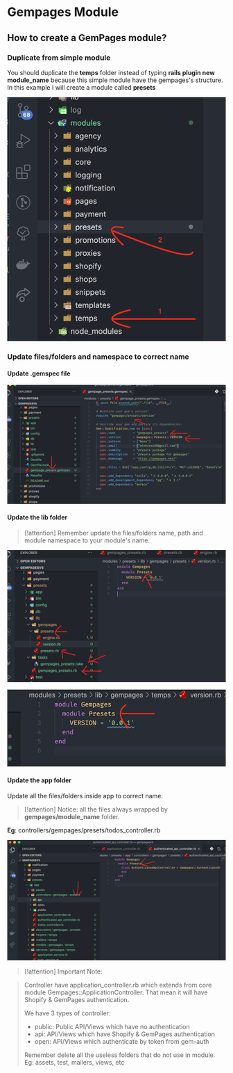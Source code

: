 # Gempages Module

## How to create a GemPages module?

### Duplicate from simple module

You should duplicate the **temps** folder instead of typing **rails plugin new module_name** because this simple module have the gempages's structure. In this example I will create a module called **presets**

![image](../../assets/images/backend/core/module/image1.png)

### Update files/folders and namespace to correct name

#### Update .gemspec file

![image](../../assets/images/backend/core/module/image2.png)

#### Update the lib folder

> [!attention]
> Remember update the files/folders name, path and module namespace to your module's name.

![image](../../assets/images/backend/core/module/image3.png)

![image](../../assets/images/backend/core/module/image4.png)

#### Update the app folder

Update all the files/folders inside app to correct name.

> [!attention]
> Notice: all the files always wrapped by **gempages/module_name** folder.

**Eg**: controllers/gempages/presets/todos_controller.rb

![image](../../assets/images/backend/core/module/image5.png)

> [!attention]
> Important Note:

> Controller have application_controller.rb which extends from core module Gempages::ApplicationController. That mean it will have Shopify & GemPages authentication.
>
> We have 3 types of controller:
>
> - public: Public API/Views which have no authentication
> - api: API/Views which have Shopify & GemPages authentication
> - open: API/Views which authenticate by token from gem-auth
>
> Remember delete all the useless folders that do not use in module. Eg: assets, test, mailers, views, etc
